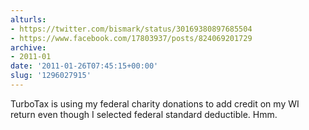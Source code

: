 ```yaml
---
alturls:
- https://twitter.com/bismark/status/30169380897685504
- https://www.facebook.com/17803937/posts/824069201729
archive:
- 2011-01
date: '2011-01-26T07:45:15+00:00'
slug: '1296027915'
---
```


TurboTax is using my federal charity donations to add credit on my WI return even though I selected federal standard deductible.  Hmm.

